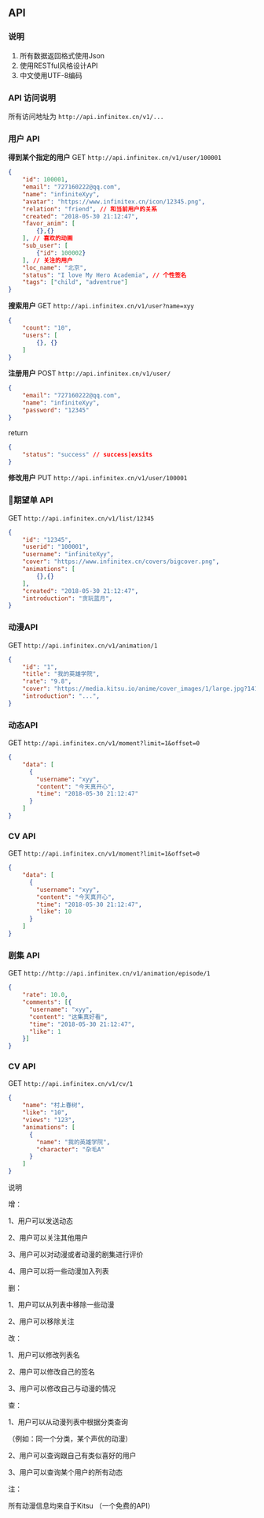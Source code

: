 ## API

### 说明
1. 所有数据返回格式使用Json
1. 使用RESTful风格设计API
1. 中文使用UTF-8编码

### API 访问说明
所有访问地址为 `http://api.infinitex.cn/v1/...`

### 用户 API
**得到某个指定的用户**
GET `http://api.infinitex.cn/v1/user/100001`

```json
{
    "id": 100001,
    "email": "727160222@qq.com",
    "name": "infiniteXyy",
    "avatar": "https://www.infinitex.cn/icon/12345.png",
    "relation": "friend", // 和当前用户的关系
    "created": "2018-05-30 21:12:47",
    "favor_anim": [
        {},{}
    ], // 喜欢的动画
    "sub_user": [
        {"id": 100002}
    ], // 关注的用户
    "loc_name": "北京",
    "status": "I love My Hero Academia", // 个性签名
    "tags": ["child", "adventrue"]
}
```
**搜索用户**
GET `http://api.infinitex.cn/v1/user?name=xyy`
```json
{
    "count": "10",
    "users": [
        {}, {}
    ]
}
```
**注册用户**
POST `http://api.infinitex.cn/v1/user/`
```json
{
    "email": "727160222@qq.com",
    "name": "infiniteXyy",
    "password": "12345"
}
```
return
```json
{
    "status": "success" // success|exsits
}
```
**修改用户**
PUT `http://api.infinitex.cn/v1/user/100001`

### 期望单 API
GET `http://api.infinitex.cn/v1/list/12345`
```json
{
    "id": "12345",
    "userid": "100001",
    "username": "infiniteXyy",
    "cover": "https://www.infinitex.cn/covers/bigcover.png",
    "animations": [
        {},{}
    ],
    "created": "2018-05-30 21:12:47",
    "introduction": "贪玩蓝月",
}
```

### 动漫API
GET `http://api.infinitex.cn/v1/animation/1`
```json
{
    "id": "1",
    "title": "我的英雄学院",
    "rate": "9.8",
    "cover": "https://media.kitsu.io/anime/cover_images/1/large.jpg?1416336000",
    "introduction": "...",
}
```

### 动态API
GET `http://api.infinitex.cn/v1/moment?limit=1&offset=0`

```json
{
    "data": [
      {
        "username": "xyy",
        "content": "今天真开心",
        "time": "2018-05-30 21:12:47"
      }
    ]
}
```
### CV API
GET `http://api.infinitex.cn/v1/moment?limit=1&offset=0`

```json
{
    "data": [
      {
        "username": "xyy",
        "content": "今天真开心",
        "time": "2018-05-30 21:12:47",
        "like": 10
      }
    ]
}
```
### 剧集 API
GET `http://http://api.infinitex.cn/v1/animation/episode/1`

```json
{
    "rate": 10.0,
    "comments": [{
      "username": "xyy",
      "content": "这集真好看",
      "time": "2018-05-30 21:12:47",
      "like": 1
    }]
}
```

### CV API
GET `http://api.infinitex.cn/v1/cv/1`

```json
{
    "name": "村上春树",
    "like": "10",
    "views": "123",
    "animations": [
      {
        "name": "我的英雄学院",
        "character": "杂毛A"
      }
    ]
}
```

说明

增：

1、用户可以发送动态

2、用户可以关注其他用户

3、用户可以对动漫或者动漫的剧集进行评价

4、用户可以将一些动漫加入列表




删：

1、用户可以从列表中移除一些动漫

2、用户可以移除关注



改：

1、用户可以修改列表名

2、用户可以修改自己的签名

3、用户可以修改自己与动漫的情况



查：

1、用户可以从动漫列表中根据分类查询

（例如：同一个分类，某个声优的动漫）

2、用户可以查询跟自己有类似喜好的用户

3、用户可以查询某个用户的所有动态



注：

所有动漫信息均来自于Kitsu （一个免费的API）



